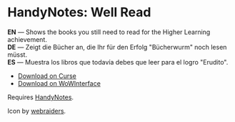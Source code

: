 HandyNotes: Well Read
==============================

**EN** — Shows the books you still need to read for the Higher Learning achievement.  
**DE** — Zeigt die Bücher an, die Ihr für den Erfolg "Bücherwurm" noch lesen müsst.  
**ES** — Muestra los libros que todavía debes que leer para el logro "Erudito".

* [Download on Curse](https://www.curseforge.com/wow/addons/handynotes-well-read/)
* [Download on WoWInterface](https://www.wowinterface.com/downloads/info23359-HandyNotes-WellRead.html)

Requires [HandyNotes](https://www.curseforge.com/wow/addons/handynotes/).

Icon by [webraiders](http://www.creattor.com/vectors/vector-book-icon-4491).
